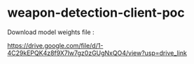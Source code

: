 # weapon-detection-client-poc

Download model weights file :

https://drive.google.com/file/d/1-4C29kEPQK4z8f9X7lw7gz0zGUgNxQO4/view?usp=drive_link
